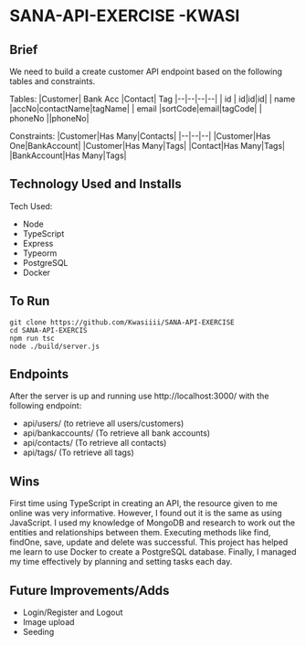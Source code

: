 # SANA-API-EXERCISE -KWASI

## Brief
We need to build a create customer API endpoint based on the following tables and constraints.

Tables:
|Customer| Bank Acc |Contact| Tag
|--|--|--|--|
| id  |  id|id|id|
| name   |accNo|contactName|tagName|
| email   |sortCode|email|tagCode|
| phoneNo   ||phoneNo|

Constraints:
|Customer|Has Many|Contacts|
|--|--|--|
|Customer|Has One|BankAccount|
|Customer|Has Many|Tags|
|Contact|Has Many|Tags|
|BankAccount|Has Many|Tags|

## Technology Used and Installs
Tech Used:

 - Node
 - TypeScript
 - Express
 - Typeorm
 - PostgreSQL
 - Docker
## To Run

    git clone https://github.com/Kwasiiii/SANA-API-EXERCISE
    cd SANA-API-EXERCIS
    npm run tsc
    node ./build/server.js

## Endpoints 

After the server is up and running use http://localhost:3000/ with the following endpoint:

 - api/users/ (to retrieve all users/customers)
 - api/bankaccounts/ (To retrieve all bank accounts)
 - api/contacts/ (To retrieve all contacts)
 - api/tags/ (To retrieve all tags)

## Wins 
First time using TypeScript in creating an API, the resource given to me online was very informative. However, I found out it is the same as using JavaScript. I used my knowledge of MongoDB and research to work out the entities and relationships between them. Executing methods like find, findOne, save, update and delete was successful. This project has helped me learn to use Docker to create a PostgreSQL database. Finally, I managed my time effectively by planning and setting tasks each day. 

## Future Improvements/Adds
 - Login/Register and Logout
 - Image upload 
 - Seeding
